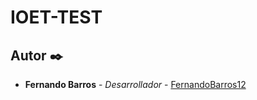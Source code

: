 # IOET-TEST

## Autor ✒️

* **Fernando Barros** - *Desarrollador* - [FernandoBarros12](https://github.com/FernandoBarros12)